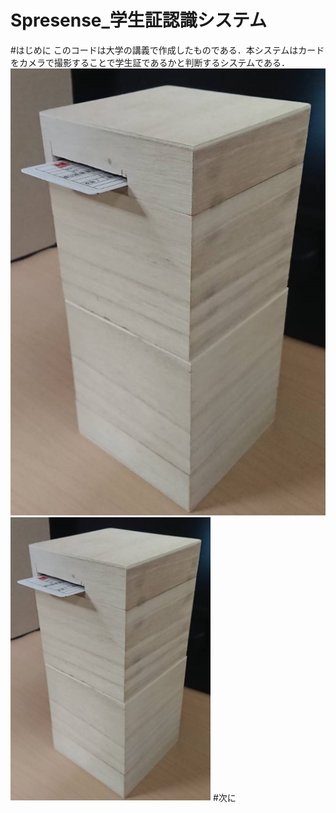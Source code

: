 # Spresense_学生証認識システム
#はじめに
このコードは大学の講義で作成したものである．本システムはカードをカメラで撮影することで学生証であるかと判断するシステムである．
![Test Image 1](/images_readme/外観図.jpg)
<img src= "/images_readme/外観図.jpg" width= "320pix">
#次に
